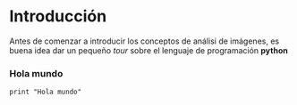# Introducción

Antes de comenzar a introducir los conceptos de análisi de imágenes, es buena idea dar un pequeño *tour* sobre el lenguaje de programación **python**

### Hola mundo

```
print "Hola mundo"
```